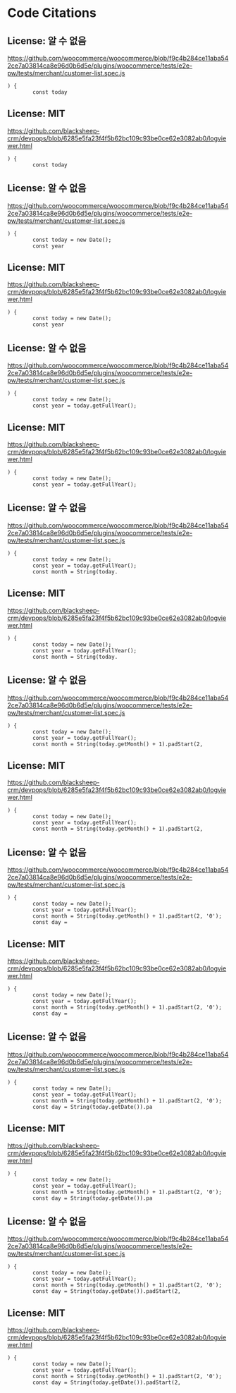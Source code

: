 # Code Citations

## License: 알 수 없음
https://github.com/woocommerce/woocommerce/blob/f9c4b284ce11aba542ce7a03814ca8e96d0b6d5e/plugins/woocommerce/tests/e2e-pw/tests/merchant/customer-list.spec.js

```
) {
        const today
```


## License: MIT
https://github.com/blacksheep-crm/devpops/blob/6285e5fa23f4f5b62bc109c93be0ce62e3082ab0/logviewer.html

```
) {
        const today
```


## License: 알 수 없음
https://github.com/woocommerce/woocommerce/blob/f9c4b284ce11aba542ce7a03814ca8e96d0b6d5e/plugins/woocommerce/tests/e2e-pw/tests/merchant/customer-list.spec.js

```
) {
        const today = new Date();
        const year
```


## License: MIT
https://github.com/blacksheep-crm/devpops/blob/6285e5fa23f4f5b62bc109c93be0ce62e3082ab0/logviewer.html

```
) {
        const today = new Date();
        const year
```


## License: 알 수 없음
https://github.com/woocommerce/woocommerce/blob/f9c4b284ce11aba542ce7a03814ca8e96d0b6d5e/plugins/woocommerce/tests/e2e-pw/tests/merchant/customer-list.spec.js

```
) {
        const today = new Date();
        const year = today.getFullYear();
```


## License: MIT
https://github.com/blacksheep-crm/devpops/blob/6285e5fa23f4f5b62bc109c93be0ce62e3082ab0/logviewer.html

```
) {
        const today = new Date();
        const year = today.getFullYear();
```


## License: 알 수 없음
https://github.com/woocommerce/woocommerce/blob/f9c4b284ce11aba542ce7a03814ca8e96d0b6d5e/plugins/woocommerce/tests/e2e-pw/tests/merchant/customer-list.spec.js

```
) {
        const today = new Date();
        const year = today.getFullYear();
        const month = String(today.
```


## License: MIT
https://github.com/blacksheep-crm/devpops/blob/6285e5fa23f4f5b62bc109c93be0ce62e3082ab0/logviewer.html

```
) {
        const today = new Date();
        const year = today.getFullYear();
        const month = String(today.
```


## License: 알 수 없음
https://github.com/woocommerce/woocommerce/blob/f9c4b284ce11aba542ce7a03814ca8e96d0b6d5e/plugins/woocommerce/tests/e2e-pw/tests/merchant/customer-list.spec.js

```
) {
        const today = new Date();
        const year = today.getFullYear();
        const month = String(today.getMonth() + 1).padStart(2,
```


## License: MIT
https://github.com/blacksheep-crm/devpops/blob/6285e5fa23f4f5b62bc109c93be0ce62e3082ab0/logviewer.html

```
) {
        const today = new Date();
        const year = today.getFullYear();
        const month = String(today.getMonth() + 1).padStart(2,
```


## License: 알 수 없음
https://github.com/woocommerce/woocommerce/blob/f9c4b284ce11aba542ce7a03814ca8e96d0b6d5e/plugins/woocommerce/tests/e2e-pw/tests/merchant/customer-list.spec.js

```
) {
        const today = new Date();
        const year = today.getFullYear();
        const month = String(today.getMonth() + 1).padStart(2, '0');
        const day =
```


## License: MIT
https://github.com/blacksheep-crm/devpops/blob/6285e5fa23f4f5b62bc109c93be0ce62e3082ab0/logviewer.html

```
) {
        const today = new Date();
        const year = today.getFullYear();
        const month = String(today.getMonth() + 1).padStart(2, '0');
        const day =
```


## License: 알 수 없음
https://github.com/woocommerce/woocommerce/blob/f9c4b284ce11aba542ce7a03814ca8e96d0b6d5e/plugins/woocommerce/tests/e2e-pw/tests/merchant/customer-list.spec.js

```
) {
        const today = new Date();
        const year = today.getFullYear();
        const month = String(today.getMonth() + 1).padStart(2, '0');
        const day = String(today.getDate()).pa
```


## License: MIT
https://github.com/blacksheep-crm/devpops/blob/6285e5fa23f4f5b62bc109c93be0ce62e3082ab0/logviewer.html

```
) {
        const today = new Date();
        const year = today.getFullYear();
        const month = String(today.getMonth() + 1).padStart(2, '0');
        const day = String(today.getDate()).pa
```


## License: 알 수 없음
https://github.com/woocommerce/woocommerce/blob/f9c4b284ce11aba542ce7a03814ca8e96d0b6d5e/plugins/woocommerce/tests/e2e-pw/tests/merchant/customer-list.spec.js

```
) {
        const today = new Date();
        const year = today.getFullYear();
        const month = String(today.getMonth() + 1).padStart(2, '0');
        const day = String(today.getDate()).padStart(2,
```


## License: MIT
https://github.com/blacksheep-crm/devpops/blob/6285e5fa23f4f5b62bc109c93be0ce62e3082ab0/logviewer.html

```
) {
        const today = new Date();
        const year = today.getFullYear();
        const month = String(today.getMonth() + 1).padStart(2, '0');
        const day = String(today.getDate()).padStart(2,
```

